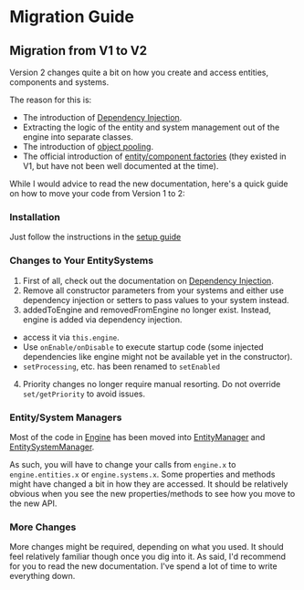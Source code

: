 # Migration Guide

## Migration from V1 to V2

Version 2 changes quite a bit on how you create and access entities, components and systems.

The reason for this is:
- The introduction of [Dependency Injection](./core/dependency-injection.md).
- Extracting the logic of the entity and system management out of the engine into separate classes.
- The introduction of [object pooling](./core/pooling.md).
- The official introduction of [entity/component factories](./data-driven/README.md) (they existed in V1, but have not been well documented at the time).

While I would advice to read the new documentation, here's a quick guide on how to move your code from Version 1 to 2:

### Installation

Just follow the instructions in the [setup guide](./README.md)

### Changes to Your EntitySystems

1. First of all, check out the documentation on [Dependency Injection](./core/dependency-injection.md).
2. Remove all constructor parameters from your systems and either use dependency injection or setters to pass values to your system instead.
3. addedToEngine and removedFromEngine no longer exist. Instead, engine is added via dependency injection.
  - access it via `this.engine`.
  - Use `onEnable/onDisable` to execute startup code (some injected dependencies like engine might not be available yet in the constructor).
  - `setProcessing`, etc. has been renamed to `setEnabled`
4. Priority changes no longer require manual resorting. Do not override `set/getPriority` to avoid issues.

### Entity/System Managers

Most of the code in [Engine](./core/engine.md) has been moved into [EntityManager](../api/classes/EntityManager.md) and [EntitySystemManager](../api/classes/EntitySystemManager.md).

As such, you will have to change your calls from `engine.x` to `engine.entities.x` or `engine.systems.x`. Some properties and methods might have changed a bit in how they are accessed. It should be relatively obvious when you see the new properties/methods to see how you move to the new API.

### More Changes

More changes might be required, depending on what you used. It should feel relatively familiar though once you dig into it.
As said, I'd recommend for you to read the new documentation. I've spend a lot of time to write everything down.

